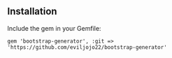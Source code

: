 Installation
------------

Include the gem in your Gemfile:

    gem 'bootstrap-generator', :git => 'https://github.com/eviljojo22/bootstrap-generator'
